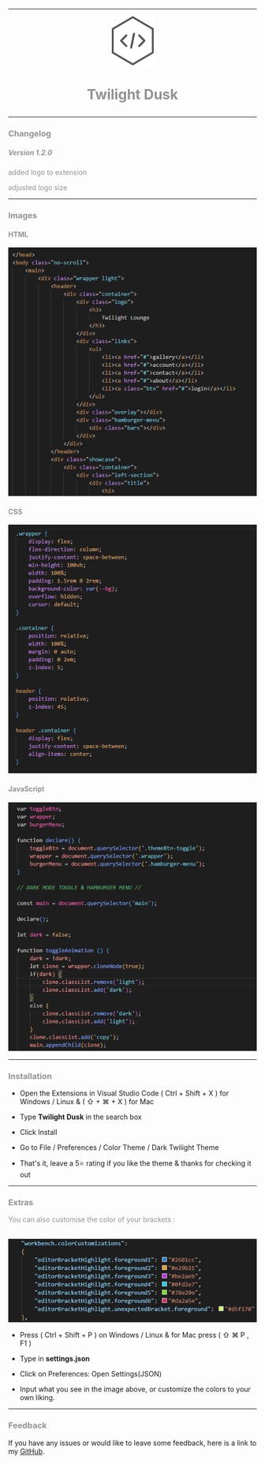 
---
<!--LOGO-->

<p align="center">
    <img src="./img/logo.png" height="100px" width="85px" alt="logo">
</p>

# <p align="center" style="color: #949393">Twilight Dusk</p> #

--- 
<!--CHANGELOG-->

### <p style="color: #949393">Changelog<p> ###

##### <p style="color: #949393">Version 1.2.0</p> #####

<p style="color: #949393">added logo to extension</p>

<p style="color: #949393">adjusted logo size</p>

---
<!--IMAGE PREVIEW-->

### <p style="color: #949393">Images</p> ###

#### <p style="color: #949393">HTML<p> ####
<p>
    <img src="./img/html.png">
</p>

#### <p style="color: #949393">CSS<p> ####
<p>
    <img src="./img/css.png">
</p>

#### <p style="color: #949393">JavaScript<p> ####
<p>
    <img src="./img/js.png">
</p>

---
<!--INSTRUCTIONS-->

### <p style="color: #949393">Installation</p> ###

- Open the Extensions in Visual Studio Code ( Ctrl + Shift + X ) for Windows / Linux & ( ⇧ + ⌘ + X ) for Mac

- Type __Twilight Dusk__ in the search box

- Click Install

- Go to File / Preferences / Color Theme / Dark Twilight Theme

- That's it, leave a 5:star: rating if you like the theme & thanks for checking it out

---
<!--Extras instructions-->

### <p style="color: #949393">Extras</p> ###
<p style="color: #949393">You can also customise the color of your brackets :</p>

<br>

<img src="./img/settings.json.png">

<br>

- Press ( Ctrl + Shift + P ) on Windows / Linux & for Mac press ( ⇧ ⌘ P , F1 )

- Type in __settings.json__

- Click on Preferences: Open Settings(JSON)

- Input what you see in the image above, or customize the colors to your own liking.

---


<!--Suggestions-->

### <p style="color: #949393">Feedback</p> ###

If you have any issues or would like to leave some feedback, here is a link to my [GitHub](https://github.com/Glitch-Code-Design/Twilight-Dusk-VS-Code-Theme/issues 'Github').
